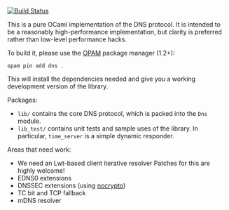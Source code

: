 [![Build Status](https://travis-ci.org/mirage/ocaml-dns.svg?branch=master)](https://travis-ci.org/mirage/ocaml-dns)

This is a pure OCaml implementation of the DNS protocol.  It is intended to be
a reasonably high-performance implementation, but clarity is preferred rather
than low-level performance hacks.

To build it, please use the [OPAM](https://opam.ocaml.org) package manager (1.2+):

    opam pin add dns .

This will install the dependencies needed and give you a working development
version of the library.

Packages:

* `lib/` contains the core DNS protocol, which is packed into the `Dns` module.
* `lib_test/` contains unit tests and sample uses of the library.
  In particular, `time_server` is a simple dynamic responder.

Areas that need work:

* We need an Lwt-based client iterative resolver
  Patches for this are highly welcome!
* EDNS0 extensions
* DNSSEC extensions (using [nocrypto](https://github.com/mirleft/ocaml-nocrypto/))
* TC bit and TCP fallback
* mDNS resolver
